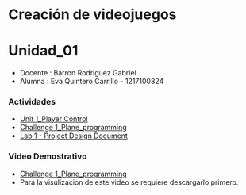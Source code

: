 # Creación de videojuegos

# Unidad_01
- Docente : Barron Rodriguez Gabriel
- Alumna : Eva Quintero Carrillo - 1217100824

### Actividades
- [Unit 1_Player Control](https://github.com/Eva-UTNG01/Leccion01.git)
- [Challenge 1_Plane_programming](https://github.com/Eva-UTNG01/Leccion01.git)
- [Lab 1 - Project Design Document](https://drive.google.com/file/d/11QydydbK_Ko5zVEzxjxZxvah47IwTBcd/view?usp=sharing)

### Video Demostrativo
- [Challenge 1_Plane_programming](https://drive.google.com/file/d/1Figj0WVza7KVQEg2AcUojcLuJR-FMymO/view?usp=sharing)
- Para la visulizacion de este video se requiere descargarlo primero.
